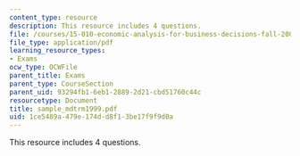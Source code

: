 ```yaml
---
content_type: resource
description: This resource includes 4 questions.
file: /courses/15-010-economic-analysis-for-business-decisions-fall-2004/1ce5489a479e174dd8f13be17f9f9d0a_sample_mdtrm1999.pdf
file_type: application/pdf
learning_resource_types:
- Exams
ocw_type: OCWFile
parent_title: Exams
parent_type: CourseSection
parent_uid: 93294fb1-6eb1-2889-2d21-cbd51760c44c
resourcetype: Document
title: sample_mdtrm1999.pdf
uid: 1ce5489a-479e-174d-d8f1-3be17f9f9d0a
---
```

This resource includes 4 questions.

